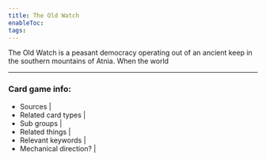 ```yaml
---
title: The Old Watch
enableToc: 
tags:
---
```

The Old Watch is a peasant democracy operating out of an ancient keep in the southern mountains of Atnia. When the world



---
### Card game info:
- Sources | 
- Related card types | 
- Sub groups | 
- Related things | 
- Relevant keywords | 
- Mechanical direction? | 

